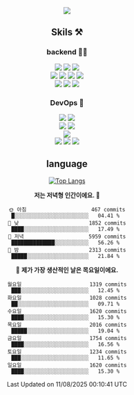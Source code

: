 <div align="center">

<a href="https://hhpluscertificateofcompletion.oopy.io/">
  <img src="https://static.spartacodingclub.kr/hanghae99/plus/completion/badge_black.svg" />
</a>

## Skils ⚒️

### backend 🧑‍💻
  
<img src="https://img.shields.io/badge/Java-FF6600?style=flat-square&logo=buymeacoffee&logoColor=white"/>
<img src="https://img.shields.io/badge/Go-0099FF?style=flat-square&logo=go&logoColor=white"/>
<img src="https://img.shields.io/badge/Kotlin-7F52FF?style=flat-square&logo=kotlin&logoColor=white"/>
  
  
<br />
  
<img src="https://img.shields.io/badge/Spring-339933?style=flat-square&logo=Spring&logoColor=white"/>
<img src="https://img.shields.io/badge/Spring Boot-339933?style=flat-square&logo=Spring Boot&logoColor=white"/>
<img src="https://img.shields.io/badge/Spring Security-339933?style=flat-square&logo=Spring Security&logoColor=white"/>
  
<img src="https://img.shields.io/badge/Spring Data JPA-339933?style=flat-square&logo=Hibernate&logoColor=white"/>

<br />
  
  <img src="https://img.shields.io/badge/mysql-0099FF?style=flat-square&logo=mysql&logoColor=white"/>
  <img src="https://img.shields.io/badge/mariadb-0099FF?style=flat-square&logo=mariadb&logoColor=white"/>
  <img src="https://img.shields.io/badge/mongoDB-47A248?style=flat-square&logo=mongodb&logoColor=white"/>
  
  
### DevOps 🚀
  
  <img src="https://img.shields.io/badge/docker-2496ED?style=flat-square&logo=docker&logoColor=white"/>
  <img src="https://img.shields.io/badge/kubernetes-326CE5?style=flat-square&logo=kubernetes&logoColor=white"/>
  
  <br />
  
  <img src="https://img.shields.io/badge/Github Actions-2088FF?style=flat-square&logo=githubactions&logoColor=white"/>
  <img src="https://img.shields.io/badge/Jenkins-D24939?style=flat-square&logo=jenkins&logoColor=white"/>
  
  
  <br />
  <img src="https://img.shields.io/badge/terraform-7B42BC?style=flat-square&logo=terraform&logoColor=white"/>
  
  <br />
  <img src="https://img.shields.io/badge/Amazon AWS-232F3E?style=flat-square&logo=Amazon AWS&logoColor=white"/>

  <img src="https://img.shields.io/badge/GCP-4285F4?style=flat-square&logo=googlecloud&logoColor=white"/>
  <img src="https://img.shields.io/badge/NCP-03C75A?style=flat-square&logo=naver&logoColor=white"/>
  
  
## language

[![Top Langs](https://github-readme-stats.vercel.app/api/top-langs/?username=zxcv9203&hide=html&exclude_repo=zxcv9203.github.io,golB&theme=grate-gatsby)](https://github.com/zxcv9203/github-readme-stats)
  
<!--START_SECTION:waka-->
**저는 저녁형 인간이에요. 🦉** 

```text
🌞 아침                     467 commits         █░░░░░░░░░░░░░░░░░░░░░░░░   04.41 % 
🌆 낮　                     1852 commits        ████░░░░░░░░░░░░░░░░░░░░░   17.49 % 
🌃 저녁                     5959 commits        ██████████████░░░░░░░░░░░   56.26 % 
🌙 밤　                     2313 commits        █████░░░░░░░░░░░░░░░░░░░░   21.84 % 
```
📅 **제가 가장 생산적인 날은 목요일이에요.** 

```text
월요일                      1319 commits        ███░░░░░░░░░░░░░░░░░░░░░░   12.45 % 
화요일                      1028 commits        ██░░░░░░░░░░░░░░░░░░░░░░░   09.71 % 
수요일                      1620 commits        ████░░░░░░░░░░░░░░░░░░░░░   15.30 % 
목요일                      2016 commits        █████░░░░░░░░░░░░░░░░░░░░   19.04 % 
금요일                      1754 commits        ████░░░░░░░░░░░░░░░░░░░░░   16.56 % 
토요일                      1234 commits        ███░░░░░░░░░░░░░░░░░░░░░░   11.65 % 
일요일                      1620 commits        ████░░░░░░░░░░░░░░░░░░░░░   15.30 % 
```



 Last Updated on 11/08/2025 00:10:41 UTC
<!--END_SECTION:waka-->
  
</div>

